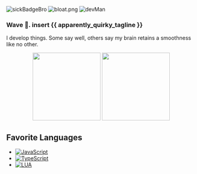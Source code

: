 ![sickBadgeBro](https://img.shields.io/badge/Experience%20(LUA)-5%20years-blue) ![bloat.png](https://img.shields.io/badge/Bloat-High-red) ![devMan](https://img.shields.io/badge/Applicable%20Skills-None-yellow)

### Wave 👋. insert {{ apparently_quirky_tagline }}

I develop things. Some say well, others say my brain retains a smoothness like no other.

<!--
**RealDebugg/RealDebugg** is a ✨ _special_ ✨ repository because its `README.md` (this file) appears on your GitHub profile.

Here are some ideas to get you started:

- 🔭 I’m currently working on ...
- 🌱 I’m currently learning ...
- 👯 I’m looking to collaborate on ...
- 🤔 I’m looking for help with ...
- 💬 Ask me about ...
- 📫 How to reach me: ...
- 😄 Pronouns: ...
- ⚡ Fun fact: ...
-->
<div align="center">
<img height="180em" src="https://github-readme-stats.vercel.app/api?username=RealDebugg&count_private=true&show_icons=true&theme=dark&include_all_commits" />
<img height="180em" src="https://github-readme-stats.vercel.app/api/top-langs/?username=RealDebugg&theme=dark&layout=compact&langs_count=6" />
</div>

## Favorite Languages
 - [![JavaScript](https://img.shields.io/badge/javascript-%23323330.svg?style=for-the-badge&logo=javascript&logoColor=%23F7DF1E)](#)
 - [![TypeScript](https://img.shields.io/badge/typescript-%23007ACC.svg?style=for-the-badge&logo=typescript&logoColor=white)](#)
 - [![LUA](https://img.shields.io/badge/lua-%232C2D72.svg?style=for-the-badge&logo=lua&logoColor=white)](#)
